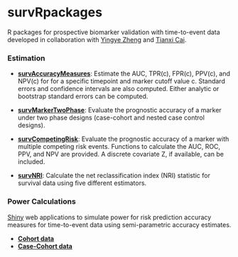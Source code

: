 survRpackages
=============

R packages for prospective biomarker validation with time-to-event data developed in collaboration with [Yingye Zheng](http://www.fhcrc.org/en/labs/profiles/zheng-yingye.html) and [Tianxi Cai](http://www.hsph.harvard.edu/tcai/).


### Estimation
- [**survAccuracyMeasures**](http://mdbrown.github.io/survAccuracyMeasures/): Estimate the AUC, TPR(c), FPR(c), PPV(c), and NPV(c) for for a specific timepoint and marker cutoff value c. Standard errors and confidence intervals are also computed. Either analytic or bootstrap standard errors can be computed.

- [**survMarkerTwoPhase**](http://mdbrown.github.io/survMarkerTwoPhase/): Evaluate the prognostic accuracy of a marker under two phase designs (case-cohort and nested case control designs).

- [**survCompetingRisk**](http://mdbrown.github.io/survCompetingRisk/): Evaluate the prognostic accuracy of a marker with multiple competing risk events. Functions to calculate the AUC, ROC, PPV, and NPV are provided. A discrete covariate Z, if available, can be included.

- [**survNRI**](http://mdbrown.github.io/survNRI/): Calculate the net reclassification index (NRI) statistic for survival data using five different estimators.


### Power Calculations
[Shiny](http://www.rstudio.com/shiny/) web applications to simulate power for risk prediction accuracy measures for time-to-event data using semi-parametric accuracy estimates.

- [**Cohort data**](http://glimmer.rstudio.com/mdbrown/PowerSAM/)
- [**Case-Cohort data**](http://glimmer.rstudio.com/mdbrown/PowerSAM_cch/)
